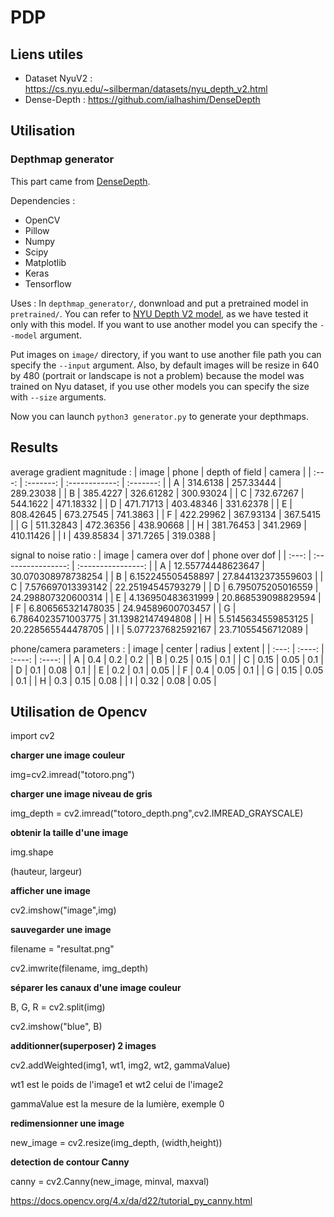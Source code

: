 # PDP

## Liens utiles

+ Dataset NyuV2 : https://cs.nyu.edu/~silberman/datasets/nyu_depth_v2.html
+ Dense-Depth : https://github.com/ialhashim/DenseDepth

## Utilisation 

### Depthmap generator

This part came from [DenseDepth](https://github.com/ialhashim/DenseDepth). 

Dependencies :
- OpenCV
- Pillow
- Numpy
- Scipy
- Matplotlib
- Keras
- Tensorflow

Uses : 
In `depthmap_generator/`, donwnload and put a pretrained model in `pretrained/`. You can refer to [NYU Depth V2 model](https://drive.google.com/file/d/19dfvGvDfCRYaqxVKypp1fRHwK7XtSjVu/view?usp=sharing), as we have tested it only with this model. If you want to use another model you can specify the `--model` argument. 

Put images on `image/` directory, if you want to use another file path you can specify the `--input` argument. 
Also, by default images will be resize in 640 by 480 (portrait or landscape is not a problem) because the model was trained on Nyu dataset, if you use other models you can specify the size with `--size` arguments.

Now you can launch `python3 generator.py` to generate your depthmaps. 

## Results 
average gradient magnitude :
| image |   phone   | depth of field |  camera   |
| :---: | :-------: | :------------: | :-------: |
|   A   | 314.6138  |   257.33444    | 289.23038 |
|   B   | 385.4227  |   326.61282    | 300.93024 |
|   C   | 732.67267 |    544.1622    | 471.18332 |
|   D   | 471.71713 |   403.48346    | 331.62378 |
|   E   | 808.42645 |   673.27545    | 741.3863  |
|   F   | 422.29962 |   367.93134    | 367.5415  |
|   G   | 511.32843 |   472.36356    | 438.90668 |
|   H   | 381.76453 |    341.2969    | 410.11426 |
|   I   | 439.85834 |    371.7265    | 319.0388  |

signal to noise ratio :
| image |  camera over dof   |   phone over dof   |
| :---: | :----------------: | :----------------: |
|   A   | 12.55774448623647  | 30.070308978738254 |
|   B   | 6.152245505458897  | 27.844132373559603 |
|   C   | 7.576697013393142  | 22.25194545793279  |
|   D   | 6.795075205016559  | 24.298807320600314 |
|   E   | 4.136950483631999  | 20.868539098829594 |
|   F   | 6.806565321478035  | 24.94589600703457  |
|   G   | 6.7864023571003775 | 31.13982147494808  |
|   H   | 5.5145634559853125 | 20.228565544478705 |
|   I   | 5.077237682592167  | 23.71055456712089  |

phone/camera parameters :
| image | center | radius | extent |
| :---: | :----: | :----: | :----: |
|   A   |  0.4   |  0.2   |  0.2   |
|   B   |  0.25  |  0.15  |  0.1   |
|   C   |  0.15  |  0.05  |  0.1   |
|   D   |  0.1   |  0.08  |  0.1   |
|   E   |  0.2   |  0.1   |  0.05  |
|   F   |  0.4   |  0.05  |  0.1   |
|   G   |  0.15  |  0.05  |  0.1   |
|   H   |  0.3   |  0.15  |  0.08  |
|   I   |  0.32  |  0.08  |  0.05  |

## Utilisation de Opencv
import cv2

**charger une image couleur**

img=cv2.imread("totoro.png")

**charger une image niveau de gris**

img_depth = cv2.imread("totoro_depth.png",cv2.IMREAD_GRAYSCALE)

**obtenir la taille d'une image**

img.shape

(hauteur, largeur)

**afficher une image**

cv2.imshow("image",img)

**sauvegarder une image**

filename = "resultat.png"

cv2.imwrite(filename, img_depth)

**séparer les canaux d'une image couleur**

B, G, R = cv2.split(img)

cv2.imshow("blue", B)

**additionner(superposer) 2 images**

cv2.addWeighted(img1, wt1, img2, wt2, gammaValue)

wt1 est le poids de l'image1 et wt2 celui de l'image2

gammaValue est la mesure de la lumière, exemple 0

**redimensionner une image**

new_image = cv2.resize(img_depth, (width,height))

**detection de contour Canny**

canny = cv2.Canny(new_image, minval, maxval)

https://docs.opencv.org/4.x/da/d22/tutorial_py_canny.html








